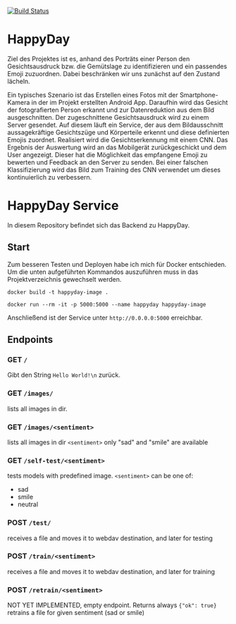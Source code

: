 [![Build Status](https://travis-ci.com/ofesseler/happy-day-service.svg?token=XbzPwgk1rQCmoqtErPQz&branch=master)](https://travis-ci.com/ofesseler/happy-day-service)
# HappyDay

Ziel des Projektes ist es, anhand des Porträts einer Person den Gesichtsausdruck bzw. die Gemütslage zu identifizieren und ein passendes Emoji zuzuordnen.
Dabei beschränken wir uns zunächst auf den Zustand lächeln.

Ein typisches Szenario ist das Erstellen eines Fotos mit der Smartphone-Kamera in der im Projekt erstellten Android App.
Daraufhin wird das Gesicht der fotografierten Person erkannt und zur Datenreduktion aus dem Bild ausgeschnitten.
Der zugeschnittene Gesichtsausdruck wird zu einem Server gesendet.
Auf diesem läuft ein Service, der aus dem Bildausschnitt aussagekräftige Gesichtszüge und Körperteile erkennt und diese definierten Emojis zuordnet.
Realisiert wird die Gesichtserkennung mit einem CNN.
Das Ergebnis der Auswertung wird an das Mobilgerät zurückgeschickt und dem User angezeigt.
Dieser hat die Möglichkeit das empfangene Emoji zu bewerten und Feedback an den Server zu senden.
Bei einer falschen Klassifizierung wird das Bild zum Training des CNN verwendet um dieses kontinuierlich zu verbessern.

# HappyDay Service

In diesem Repository befindet sich das Backend zu HappyDay.

## Start

Zum besseren Testen und Deployen habe ich mich für Docker entschieden.
Um die unten aufgeführten Kommandos auszuführen muss in das Projektverzeichnis gewechselt werden.

```
docker build -t happyday-image .

docker run --rm -it -p 5000:5000 --name happyday happyday-image
```

Anschließend ist der Service unter `http://0.0.0.0:5000` erreichbar.

## Endpoints

### GET `/`
Gibt den String `Hello World!\n` zurück.

### GET `/images/`
lists all images in dir.

### GET `/images/<sentiment>`
lists all images in dir `<sentiment>` only "sad" and "smile" are available

### GET `/self-test/<sentiment>`
tests models with predefined image. `<sentiment>` can be one of:
- sad
- smile
- neutral

### POST `/test/`
receives a file and moves it to webdav destination, and later for testing

### POST `/train/<sentiment>`
receives a file and moves it to webdav destination, and later for training

### POST `/retrain/<sentiment>`
NOT YET IMPLEMENTED, empty endpoint. Returns always `{"ok": true}`
retrains a file for given sentiment (sad or smile)

